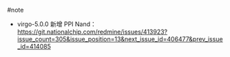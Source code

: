 
#note


- virgo-5.0.0 新增 PPI Nand： https://git.nationalchip.com/redmine/issues/413923?issue_count=305&issue_position=13&next_issue_id=406477&prev_issue_id=414085